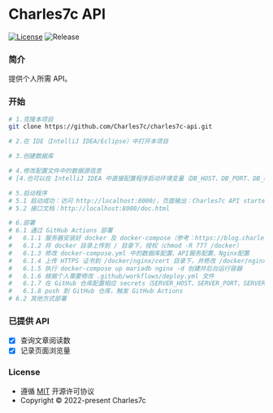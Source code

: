 # Charles7c API

[![License](https://img.shields.io/badge/License-MIT-green.svg)](https://github.com/Charles7c/charles7c-api/blob/main/LICENSE)
![Release](https://img.shields.io/badge/RELEASE-v1.0.0-%23ff3f59.svg)

### 简介

提供个人所需 API。

### 开始

```bash
# 1.克隆本项目
git clone https://github.com/Charles7c/charles7c-api.git

# 2.在 IDE（IntelliJ IDEA/Eclipse）中打开本项目

# 3.创建数据库

# 4.修改配置文件中的数据源信息
# [4.也可以在 IntelliJ IDEA 中直接配置程序启动环境变量（DB_HOST、DB_PORT、DB_USER、DB_PWD）]

# 5.启动程序
# 5.1 启动成功：访问 http://localhost:8000/，页面输出：Charles7c API started successfully.
# 5.2 接口文档：http://localhost:8000/doc.html

# 6.部署
# 6.1 通过 GitHub Actions 部署
#   6.1.1 服务器安装好 docker 及 docker-compose（参考：https://blog.charles7c.top/categories/fragments/2022/10/31/CentOS%E5%AE%89%E8%A3%85Docker）
#   6.1.2 将 docker 目录上传到 / 目录下，授权（chmod -R 777 /docker）
#   6.1.3 修改 docker-compose.yml 中的数据库配置、API服务配置、Nginx配置
#   6.1.4 上传 HTTPS 证书到 /docker/nginx/cert 目录下，并修改 /docker/nginx/conf/nginx.conf 配置中的证书名
#   6.1.5 执行 docker-compose up mariadb nginx -d 创建并后台运行容器
#   6.1.6 根据个人需要修改 .github/workflows/deploy.yml 文件
#   6.1.7 在 GitHub 仓库配置相应 secrets（SERVER_HOST、SERVER_PORT、SERVER_USERNAME、SERVER_PASSWORD）
#   6.1.8 push 到 GitHub 仓库，触发 GitHub Actions
# 6.2 其他方式部署
```

### 已提供 API

- [x] 查询文章阅读数
- [x] 记录页面浏览量

### License

- 遵循 [MIT](https://github.com/Charles7c/charles7c-api/blob/main/LICENSE) 开源许可协议
- Copyright © 2022-present Charles7c